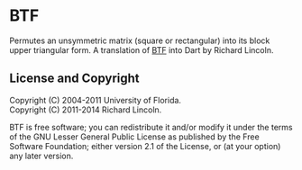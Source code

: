 BTF
===

Permutes an unsymmetric matrix (square or rectangular) into its block upper
triangular form. A translation of
[BTF](http://www.cise.ufl.edu/research/sparse/btf/) into Dart by
Richard Lincoln.

License and Copyright
---------------------

Copyright (C) 2004-2011 University of Florida.  
Copyright (C) 2011-2014 Richard Lincoln.

BTF is free software; you can redistribute it and/or modify it under
the terms of the GNU Lesser General Public License as published by
the Free Software Foundation; either version 2.1 of the License, or
(at your option) any later version.
